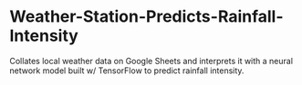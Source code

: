# Weather-Station-Predicts-Rainfall-Intensity
Collates local weather data on Google Sheets and interprets it with a neural network model built w/ TensorFlow to predict rainfall intensity.
